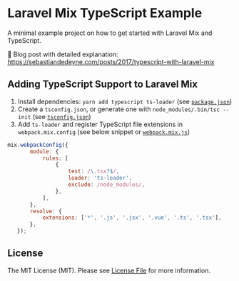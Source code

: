 # Laravel Mix TypeScript Example

A minimal example project on how to get started with Laravel Mix and TypeScript.

🔗 Blog post with detailed explanation: https://sebastiandedeyne.com/posts/2017/typescript-with-laravel-mix

## Adding TypeScript Support to Laravel Mix

1. Install dependencies: `yarn add typescript ts-loader` (see [`package.json`](https://github.com/sebastiandedeyne/laravel-mix-webpack-example/blob/master/package.json))
2. Create a `tsconfig.json`, or generate one with `node_modules/.bin/tsc --init` (see [`tsconfig.json`](https://github.com/sebastiandedeyne/laravel-mix-webpack-example/blob/master/tsconfig.json))
3. Add `ts-loader` and register TypeScript file extensions in `webpack.mix.config` (see below snippet or [`webpack.mix.js`](https://github.com/sebastiandedeyne/laravel-mix-webpack-example/blob/master/webpack.mix.js))

```js
mix.webpackConfig({
       module: {
           rules: [
               {
                   test: /\.tsx?$/,
                   loader: 'ts-loader',
                   exclude: /node_modules/,
               },
           ],
       },
       resolve: {
           extensions: ['*', '.js', '.jsx', '.vue', '.ts', '.tsx'],
       },
   });
```

## License

The MIT License (MIT). Please see [License File](LICENSE.md) for more information.
